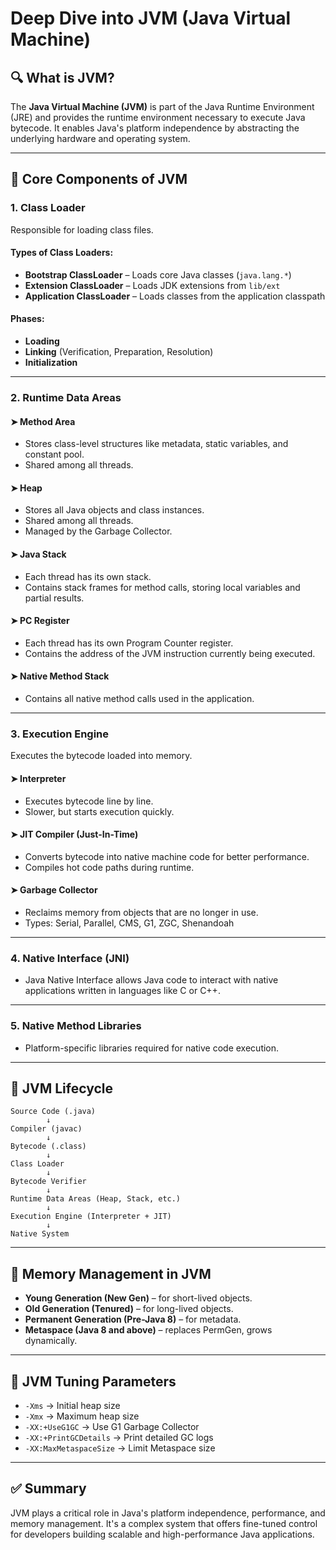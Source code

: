 # Deep Dive into JVM (Java Virtual Machine)

## 🔍 What is JVM?

The **Java Virtual Machine (JVM)** is part of the Java Runtime Environment (JRE) and provides the runtime environment necessary to execute Java bytecode. It enables Java's platform independence by abstracting the underlying hardware and operating system.

---

## 🧱 Core Components of JVM

### 1. Class Loader
Responsible for loading class files.

#### Types of Class Loaders:
- **Bootstrap ClassLoader** – Loads core Java classes (`java.lang.*`)
- **Extension ClassLoader** – Loads JDK extensions from `lib/ext`
- **Application ClassLoader** – Loads classes from the application classpath

#### Phases:
- **Loading**
- **Linking** (Verification, Preparation, Resolution)
- **Initialization**

---

### 2. Runtime Data Areas

#### ➤ Method Area
- Stores class-level structures like metadata, static variables, and constant pool.
- Shared among all threads.

#### ➤ Heap
- Stores all Java objects and class instances.
- Shared among all threads.
- Managed by the Garbage Collector.

#### ➤ Java Stack
- Each thread has its own stack.
- Contains stack frames for method calls, storing local variables and partial results.

#### ➤ PC Register
- Each thread has its own Program Counter register.
- Contains the address of the JVM instruction currently being executed.

#### ➤ Native Method Stack
- Contains all native method calls used in the application.

---

### 3. Execution Engine

Executes the bytecode loaded into memory.

#### ➤ Interpreter
- Executes bytecode line by line.
- Slower, but starts execution quickly.

#### ➤ JIT Compiler (Just-In-Time)
- Converts bytecode into native machine code for better performance.
- Compiles hot code paths during runtime.

#### ➤ Garbage Collector
- Reclaims memory from objects that are no longer in use.
- Types: Serial, Parallel, CMS, G1, ZGC, Shenandoah

---

### 4. Native Interface (JNI)

- Java Native Interface allows Java code to interact with native applications written in languages like C or C++.

---

### 5. Native Method Libraries

- Platform-specific libraries required for native code execution.

---

## 🔁 JVM Lifecycle

```
Source Code (.java)
        ↓
Compiler (javac)
        ↓
Bytecode (.class)
        ↓
Class Loader
        ↓
Bytecode Verifier
        ↓
Runtime Data Areas (Heap, Stack, etc.)
        ↓
Execution Engine (Interpreter + JIT)
        ↓
Native System
```

---

## 🧠 Memory Management in JVM

- **Young Generation (New Gen)** – for short-lived objects.
- **Old Generation (Tenured)** – for long-lived objects.
- **Permanent Generation (Pre-Java 8)** – for metadata.
- **Metaspace (Java 8 and above)** – replaces PermGen, grows dynamically.

---

## 🔧 JVM Tuning Parameters

- `-Xms` → Initial heap size
- `-Xmx` → Maximum heap size
- `-XX:+UseG1GC` → Use G1 Garbage Collector
- `-XX:+PrintGCDetails` → Print detailed GC logs
- `-XX:MaxMetaspaceSize` → Limit Metaspace size

---

## ✅ Summary

JVM plays a critical role in Java's platform independence, performance, and memory management. It's a complex system that offers fine-tuned control for developers building scalable and high-performance Java applications.
